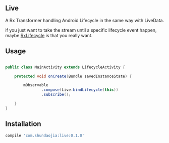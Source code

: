 ##  Live
A Rx Transformer handling Android Lifecycle in the  same way with LiveData.

if you just want to take the stream until a specific lifecycle event happen, maybe <a href = "https://github.com/trello/RxLifecycle">RxLifecycle</a> is that you really want.

## Usage

```java

public class MainActivity extends LifecycleActivity {

    protected void onCreate(Bundle savedInstanceState) {

        mObservable
                .compose(Live.bindLifecycle(this))
                .subscribe();

    }
}

```

## Installation

```groovy
compile 'com.shundaojia:live:0.1.0'
```